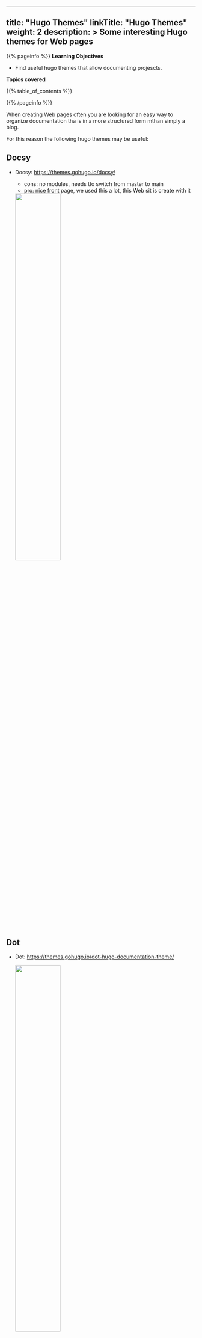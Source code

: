 
---
title: "Hugo Themes"
linkTitle: "Hugo Themes"
weight: 2
description: >
  Some interesting Hugo themes for Web pages
---


{{% pageinfo %}}
**Learning Objectives**

* Find useful hugo themes that allow documenting projescts.
  
**Topics covered**

{{% table_of_contents %}}

{{% /pageinfo %}}

When creating Web pages often you are looking for an easy way to 
organize documentation tha is in a more structured form mthan simply 
a blog.

For this reason the following hugo themes may be useful:

## Docsy

* Docsy: <https://themes.gohugo.io/docsy/>

  * cons: no modules, needs tto switch from master to main
  * pro: nice front page, we used this a lot, this Web sit is create with it
    
  <img src="https://d33wubrfki0l68.cloudfront.net/cfb7cefc183c620cdbf616e1bca8b09aee1abb39/b14c7/docsy/screenshot-docsy_hua9135189238b9d5f65960deb21cd5534_311057_1500x1000_fill_catmullrom_top_2.png" width="50%">

## Dot

* Dot: <https://themes.gohugo.io/dot-hugo-documentation-theme/>
  
  <img src="https://d33wubrfki0l68.cloudfront.net/d61510089508655a1cf3ce68e080f32c09bfb014/78b06/dot-hugo-documentation-theme/screenshot-dot-hugo-documentation-theme_hu0e8551a7416ed52d94a3561e173a56d1_511161_1500x1000_fill_catmullrom_top_2.png" width="50%">

## Syna

* Syna <https://themes.gohugo.io/syna/>
  
  <img src="https://d33wubrfki0l68.cloudfront.net/90c81cfe58ef55239dc8ab20a7929190e37569dc/ac30a/syna/screenshot-syna_hu67f3338107d8d55d9a97ea2dda03e458_680382_1500x1000_fill_catmullrom_top_2.png" width="50%">

## Compose

* Compose: <https://themes.gohugo.io/compose/>
  
  * pro: modules, menu with dynamic location update

  <img src="https://d33wubrfki0l68.cloudfront.net/f8a2f2ef6addf153348db8048452d5e440f755f2/49de6/compose/screenshot-compose_hu99489f9807af7702310939313b1648eb_168621_1500x1000_fill_catmullrom_top_2.png" width="50%">

## Learn

* Learn: <https://themes.gohugo.io/hugo-theme-learn/>

  <img src="https://d33wubrfki0l68.cloudfront.net/29c18b199a741ffb1b79880e6acb2b4a526732b9/b0fcc/hugo-theme-learn/screenshot-hugo-theme-learn_hufe2da8fc83ad30ec674fecf911d5e6d9_284162_1500x1000_fill_catmullrom_top_2.png" width="50%">

  * pro colapsible menu menu, next button on pages


## Dynamic Web Site (non documentation focused)

Although not a documentation oriented Wen page, The following recieved our 
attention as it show a very dynamic look. However it could be a bit 
distracting.

So one could develop two repos. One as frontpage with a splashy theme, 
the oster tha just focusses on the documentation

* Omega: <https://themes.gohugo.io/omega-hugo-theme/>
  
  <img src="https://d33wubrfki0l68.cloudfront.net/fcf8b8fc0cd7241d92058ae1eb2ad673d6d4ee9b/9db27/omega-hugo-theme/screenshot-omega-hugo-theme_huc726808b0fa2e5c225e312aef2dbf5cb_842370_1500x1000_fill_catmullrom_top_2.png" width="50%">


## Converting Hugo to ePub

The following git repo contains documentation on how to convert hugo Web 
sites to epub

* <https://github.com/weitblick/epub>

An article in german is available at 

* <https://www.raspberrypi-spy.co.uk/wp-content/uploads/2012/11/Raspberry-Pi-Mounting-Hole-Template.pd>f

The following script stes this up for you automatically:

```bash
git clone https://github.com/weitblick/epub.git
cd epub
cd exampleSite
mkdir themes
cd themes
git clone https://github.com/weitblick/epub.git
cd epub 
rm -rf .git
rm -rf exampleSite   # remove the example site in the theme
cd ../..
hugo
bash ./deploy.sh
```